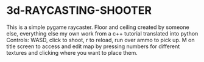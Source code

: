 # 3d-RAYCASTING-SHOOTER
This is a simple pygame raycaster. Floor and ceiling created by someone else, everything else my own work from a c++ tutorial translated into python 
Controls: WASD, click to shoot, r to reload, run over ammo to pick up.
M on title screen to access and edit map by pressing numbers for different textures and clicking where you want to place them.
